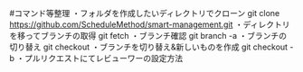 #コマンド等整理
・フォルダを作成したいディレクトリでクローン
git clone https://github.com/ScheduleMethod/smart-management.git
・ディレクトリを移ってブランチの取得
git fetch
・ブランチ確認
git branch -a
・ブランチの切り替え
git checkout
・ブランチを切り替え&新しいものを作成
git checkout -b
・プルリクエストにてレビューワーの設定方法


